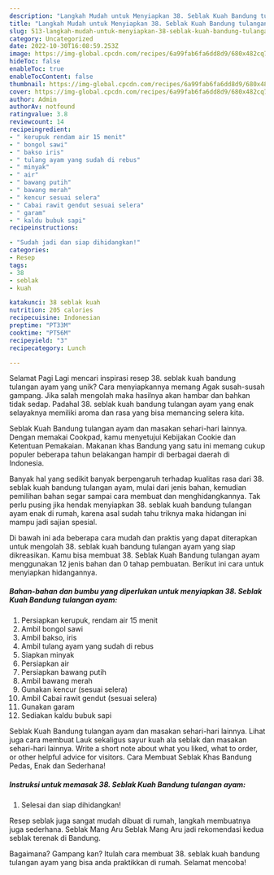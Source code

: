 ```yaml
---
description: "Langkah Mudah untuk Menyiapkan 38. Seblak Kuah Bandung tulangan ayam yang Lezat Sekali, Mengugah Selera"
title: "Langkah Mudah untuk Menyiapkan 38. Seblak Kuah Bandung tulangan ayam yang Lezat Sekali, Mengugah Selera"
slug: 513-langkah-mudah-untuk-menyiapkan-38-seblak-kuah-bandung-tulangan-ayam-yang-lezat-sekali-mengugah-selera
category: Uncategorized
date: 2022-10-30T16:08:59.253Z
image: https://img-global.cpcdn.com/recipes/6a99fab6fa6dd8d9/680x482cq70/38-seblak-kuah-bandung-tulangan-ayam-foto-resep-utama.jpg
hideToc: false
enableToc: true
enableTocContent: false
thumbnail: https://img-global.cpcdn.com/recipes/6a99fab6fa6dd8d9/680x482cq70/38-seblak-kuah-bandung-tulangan-ayam-foto-resep-utama.jpg
cover: https://img-global.cpcdn.com/recipes/6a99fab6fa6dd8d9/680x482cq70/38-seblak-kuah-bandung-tulangan-ayam-foto-resep-utama.jpg
author: Admin
authorAv: notfound
ratingvalue: 3.8
reviewcount: 14
recipeingredient:
- " kerupuk rendam air 15 menit"
- " bongol sawi"
- " bakso iris"
- " tulang ayam yang sudah di rebus"
- " minyak"
- " air"
- " bawang putih"
- " bawang merah"
- " kencur sesuai selera"
- " Cabai rawit gendut sesuai selera"
- " garam"
- " kaldu bubuk sapi"
recipeinstructions:

- "Sudah jadi dan siap dihidangkan!"
categories:
- Resep
tags:
- 38
- seblak
- kuah

katakunci: 38 seblak kuah 
nutrition: 205 calories
recipecuisine: Indonesian
preptime: "PT33M"
cooktime: "PT56M"
recipeyield: "3"
recipecategory: Lunch

---
```



Selamat Pagi Lagi mencari inspirasi resep 38. seblak kuah bandung tulangan ayam yang unik? Cara menyiapkannya memang Agak susah-susah gampang. Jika salah mengolah maka hasilnya akan hambar dan bahkan tidak sedap. Padahal 38. seblak kuah bandung tulangan ayam yang enak selayaknya memiliki aroma dan rasa yang bisa memancing selera kita.


Seblak Kuah Bandung tulangan ayam dan masakan sehari-hari lainnya. Dengan memakai Cookpad, kamu menyetujui Kebijakan Cookie dan Ketentuan Pemakaian. Makanan khas Bandung yang satu ini memang cukup populer beberapa tahun belakangan hampir di berbagai daerah di Indonesia.

Banyak hal yang sedikit banyak berpengaruh terhadap kualitas rasa dari 38. seblak kuah bandung tulangan ayam, mulai dari jenis bahan, kemudian pemilihan bahan segar sampai cara membuat dan menghidangkannya. Tak perlu pusing jika hendak menyiapkan 38. seblak kuah bandung tulangan ayam enak di rumah, karena asal sudah tahu triknya maka hidangan ini mampu jadi sajian spesial.


Di bawah ini ada beberapa cara mudah dan praktis yang dapat diterapkan untuk mengolah 38. seblak kuah bandung tulangan ayam yang siap dikreasikan. Kamu bisa membuat 38. Seblak Kuah Bandung tulangan ayam menggunakan 12 jenis bahan dan 0 tahap pembuatan. Berikut ini cara untuk menyiapkan hidangannya.

<!--inarticleads1-->

##### Bahan-bahan dan bumbu yang diperlukan untuk menyiapkan 38. Seblak Kuah Bandung tulangan ayam:

1. Persiapkan  kerupuk, rendam air 15 menit
1. Ambil  bongol sawi
1. Ambil  bakso, iris
1. Ambil  tulang ayam yang sudah di rebus
1. Siapkan  minyak
1. Persiapkan  air
1. Persiapkan  bawang putih
1. Ambil  bawang merah
1. Gunakan  kencur (sesuai selera)
1. Ambil  Cabai rawit gendut (sesuai selera)
1. Gunakan  garam
1. Sediakan  kaldu bubuk sapi


Seblak Kuah Bandung tulangan ayam dan masakan sehari-hari lainnya. Lihat juga cara membuat Lauk sekaligus sayur kuah ala seblak dan masakan sehari-hari lainnya. Write a short note about what you liked, what to order, or other helpful advice for visitors. Cara Membuat Seblak Khas Bandung Pedas, Enak dan Sederhana! 

<!--inarticleads2-->

##### Instruksi untuk memasak 38. Seblak Kuah Bandung tulangan ayam:


1. Selesai dan siap dihidangkan!

Resep seblak juga sangat mudah dibuat di rumah, langkah membuatnya juga sederhana. Seblak Mang Aru Seblak Mang Aru jadi rekomendasi kedua seblak terenak di Bandung. 

Bagaimana? Gampang kan? Itulah cara membuat 38. seblak kuah bandung tulangan ayam yang bisa anda praktikkan di rumah. Selamat mencoba!
